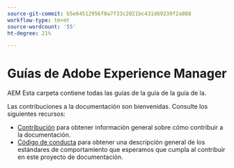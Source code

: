 ```yaml
---
source-git-commit: b5e64512956f0a7f33c2021bc431d69239f2a088
workflow-type: tm+mt
source-wordcount: '55'
ht-degree: 21%

---
```

# Guías de Adobe Experience Manager

AEM Esta carpeta contiene todas las guías de la guía de la guía de la.

Las contribuciones a la documentación son bienvenidas. Consulte los siguientes recursos:

* [Contribución](contributing.md) para obtener información general sobre cómo contribuir a la documentación.
* [Código de conducta](code-of-conduct.md) para obtener una descripción general de los estándares de comportamiento que esperamos que cumpla al contribuir en este proyecto de documentación.
